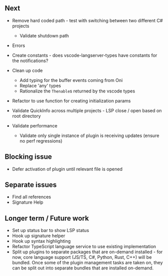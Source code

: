 ## Next
- Remove hard coded path - test with switching between two different C# projects
    - Validate shutdown path
- Errors
- Create constants - does vscode-langserver-types have constants for the notifications?
- Clean up code
    - Add typing for the buffer events coming from Oni
    - Replace 'any' types
    - Rationalize the `Thenable`s returned by the vscode types

- Refactor to use function for creating initialization params

- Validate QuickInfo across multiple projects - LSP close / open based on root directory

- Validate performance
    - Validate only single instance of plugin is receiving updates (ensure no perf regressions)

## Blocking issue
- Defer activation of plugin until relevant file is opened

## Separate issues
- Find all references
- Signature Help

## Longer term / Future work
- Set up status bar to show LSP status
- Hook up signature helper
- Hook up syntax highlighting
- Refactor TypeScript language service to use existing implementation
- Split up plugins to separate packages that are on-demand installed - for now, core language support (JS/TS, C#, Python, Rust, C++) will be bundled. Once some of the plugin management tasks are taken on, they can be split out into separate bundles that are installed on-demand.
